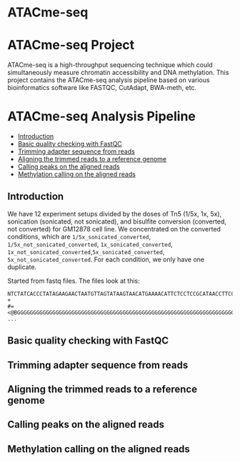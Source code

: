 # ATACme-seq
# ATACme-seq Project
ATACme-seq is a high-throughput sequencing technique which could simultaneously measure chromatin accessibility and DNA methylation. This project contains the ATACme-seq analysis pipeline based on various bioinformatics software like FASTQC, CutAdapt, BWA-meth, etc. 
# ATACme-seq Analysis Pipeline
* [Introduction](#intro)
* [Basic quality checking with FastQC](#fastqc)
* [Trimming adapter sequence from reads](#trimming)
* [Aligning the trimmed reads to a reference genome](#aligning)
* [Calling peaks on the aligned reads](#callingpeaks)
* [Methylation calling on the aligned reads](#methylcalling)

## <a name="intro"></a>Introduction
We have 12 experiment setups divided by the doses of Tn5 (1/5x, 1x, 5x), sonication (sonicated, not sonicated), and bisulfite conversion (converted, not converted) for GM12878 cell line. We concentrated on the converted conditions, which are ```1/5x_sonicated_converted```, ```1/5x_not_sonicated_converted```, ```1x_sonicated_converted```, ```1x_not_sonicated_converted```,```5x_sonicated_converted```, ```5x_not_sonicated_converted```. For each condition, we only have one duplicate. 

Started from fastq files. The files look at this:
```@D00442:207:C97BPANXX:7:1109:1610:2067 1:N:0:ATTACTCG+TTTATGCCTT
NTCTATCACCCTATAGAAGAACTAATGTTAGTATAAGTAACATGAAAACATTCTCCTCCGCATAACCTTCCCAGATCGGAAGAGCACACGTCTGAACTCCAGTCACATTACT
+
#=<@BGGGGGGGGGGGGGGGGGGGGGGGGGGGGGGGGGGGGGGGGGGGGGGGGGGGGGGGGGGGGGGGGGGGGGGGGGGGGGGGGGGGGGGGGGGGGGGGGGGGGGGGDGGG
...
```

## <a name="fastqc"></a>Basic quality checking with FastQC


## <a name="trimming"></a>Trimming adapter sequence from reads

## <a name="aligning"></a>Aligning the trimmed reads to a reference genome

## <a name="callingpeaks"></a>Calling peaks on the aligned reads

## <a name="methylcalling"></a>Methylation calling on the aligned reads
